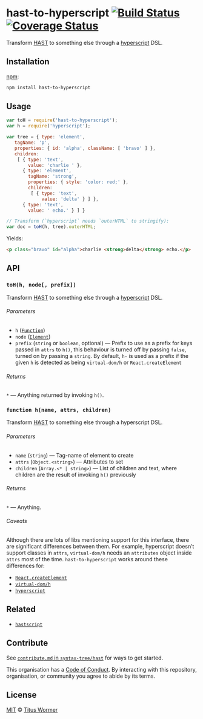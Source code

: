 # hast-to-hyperscript [![Build Status][travis-badge]][travis] [![Coverage Status][codecov-badge]][codecov]

Transform [HAST][] to something else through a [hyperscript][] DSL.

## Installation

[npm][]:

```bash
npm install hast-to-hyperscript
```

## Usage

```javascript
var toH = require('hast-to-hyperscript');
var h = require('hyperscript');

var tree = { type: 'element',
   tagName: 'p',
   properties: { id: 'alpha', className: [ 'bravo' ] },
   children:
    [ { type: 'text',
        value: 'charlie ' },
      { type: 'element',
        tagName: 'strong',
        properties: { style: 'color: red;' },
        children:
         [ { type: 'text',
             value: 'delta' } ] },
      { type: 'text',
        value: ' echo.' } ] }

// Transform (`hyperscript` needs `outerHTML` to stringify):
var doc = toH(h, tree).outerHTML;
```

Yields:

```html
<p class="bravo" id="alpha">charlie <strong>delta</strong> echo.</p>
```

## API

### `toH(h, node[, prefix])`

Transform [HAST][] to something else through a [hyperscript][] DSL.

###### Parameters

*   `h` ([`Function`][h])
*   `node` ([`Element`][element])
*   `prefix` (`string` or `boolean`, optional)
    — Prefix to use as a prefix for keys passed in `attrs` to `h()`,
    this behaviour is turned off by passing `false`, turned on by passing
    a `string`.  By default, `h-` is used as a prefix if the given `h`
    is detected as being `virtual-dom/h` or `React.createElement`

###### Returns

`*` — Anything returned by invoking `h()`.

### `function h(name, attrs, children)`

Transform [HAST][] to something else through a hyperscript DSL.

###### Parameters

*   `name` (`string`) — Tag-name of element to create
*   `attrs` (`Object.<string>`) — Attributes to set
*   `children` (`Array.<* | string>`) — List of children and text,
    where children are the result of invoking `h()` previously

###### Returns

`*` — Anything.

###### Caveats

Although there are lots of libs mentioning support for this interface,
there are significant differences between them.  For example, hyperscript
doesn’t support classes in `attrs`, `virtual-dom/h` needs an `attributes`
object inside `attrs` most of the time.  `hast-to-hyperscript` works
around these differences for:

*   [`React.createElement`][react]
*   [`virtual-dom/h`][vdom]
*   [`hyperscript`][hyperscript]

## Related

*   [`hastscript`][hastscript]

## Contribute

See [`contribute.md` in `syntax-tree/hast`][contribute] for ways to get
started.

This organisation has a [Code of Conduct][coc].  By interacting with this
repository, organisation, or community you agree to abide by its terms.

## License

[MIT][license] © [Titus Wormer][author]

<!-- Definitions -->

[travis-badge]: https://img.shields.io/travis/syntax-tree/hast-to-hyperscript.svg

[travis]: https://travis-ci.org/syntax-tree/hast-to-hyperscript

[codecov-badge]: https://img.shields.io/codecov/c/github/syntax-tree/hast-to-hyperscript.svg

[codecov]: https://codecov.io/github/syntax-tree/hast-to-hyperscript

[npm]: https://docs.npmjs.com/cli/install

[license]: LICENSE

[author]: http://wooorm.com

[hast]: https://github.com/syntax-tree/hast

[element]: https://github.com/syntax-tree/hast#element

[vdom]: https://github.com/Matt-Esch/virtual-dom/tree/master/virtual-hyperscript

[hyperscript]: https://github.com/dominictarr/hyperscript

[h]: #function-hname-attrs-children

[react]: https://facebook.github.io/react/docs/glossary.html#react-elements

[hastscript]: https://github.com/syntax-tree/hastscript

[contribute]: https://github.com/syntax-tree/hast/blob/master/contributing.md

[coc]: https://github.com/syntax-tree/hast/blob/master/code-of-conduct.md
